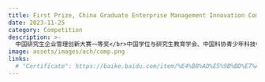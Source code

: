```yaml
---
title: First Prize, China Graduate Enterprise Management Innovation Competition
date: 2023-11-25
category: Competition
description: >-
  中国研究生企业管理创新大赛一等奖</br>中国学位与研究生教育学会、中国科协青少年科技中心
image: assets/images/ach/comp.png
links:
  # "Certificate": https://baike.baidu.com/item/%E4%B8%AD%E5%9B%BD%E7%A0%94%E7%A9%B6%E7%94%9F%E4%BC%81%E4%B8%9A%E7%AE%A1%E7%90%86%E5%88%9B%E6%96%B0%E5%A4%A7%E8%B5%9B/63342057
---
```

